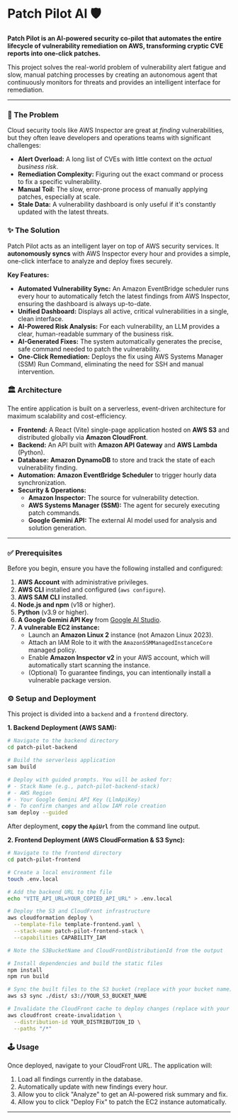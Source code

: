 # Patch Pilot AI 🛡️

**Patch Pilot is an AI-powered security co-pilot that automates the entire lifecycle of vulnerability remediation on AWS, transforming cryptic CVE reports into one-click patches.**

This project solves the real-world problem of vulnerability alert fatigue and slow, manual patching processes by creating an autonomous agent that continuously monitors for threats and provides an intelligent interface for remediation.

---

### 🚀 The Problem

Cloud security tools like AWS Inspector are great at *finding* vulnerabilities, but they often leave developers and operations teams with significant challenges:
*   **Alert Overload:** A long list of CVEs with little context on the *actual business risk*.
*   **Remediation Complexity:** Figuring out the exact command or process to fix a specific vulnerability.
*   **Manual Toil:** The slow, error-prone process of manually applying patches, especially at scale.
*   **Stale Data:** A vulnerability dashboard is only useful if it's constantly updated with the latest threats.

### ✨ The Solution

Patch Pilot acts as an intelligent layer on top of AWS security services. It **autonomously syncs** with AWS Inspector every hour and provides a simple, one-click interface to analyze and deploy fixes securely.

**Key Features:**
*   **Automated Vulnerability Sync:** An Amazon EventBridge scheduler runs every hour to automatically fetch the latest findings from AWS Inspector, ensuring the dashboard is always up-to-date.
*   **Unified Dashboard:** Displays all active, critical vulnerabilities in a single, clean interface.
*   **AI-Powered Risk Analysis:** For each vulnerability, an LLM provides a clear, human-readable summary of the business risk.
*   **AI-Generated Fixes:** The system automatically generates the precise, safe command needed to patch the vulnerability.
*   **One-Click Remediation:** Deploys the fix using AWS Systems Manager (SSM) Run Command, eliminating the need for SSH and manual intervention.

### 🏛️ Architecture

The entire application is built on a serverless, event-driven architecture for maximum scalability and cost-efficiency.

*   **Frontend:** A React (Vite) single-page application hosted on **AWS S3** and distributed globally via **Amazon CloudFront**.
*   **Backend:** An API built with **Amazon API Gateway** and **AWS Lambda** (Python).
*   **Database:** **Amazon DynamoDB** to store and track the state of each vulnerability finding.
*   **Automation:** **Amazon EventBridge Scheduler** to trigger hourly data synchronization.
*   **Security & Operations:**
    *   **Amazon Inspector:** The source for vulnerability detection.
    *   **AWS Systems Manager (SSM):** The agent for securely executing patch commands.
    *   **Google Gemini API:** The external AI model used for analysis and solution generation.

---

### ✅ Prerequisites

Before you begin, ensure you have the following installed and configured:

1.  **AWS Account** with administrative privileges.
2.  **AWS CLI** installed and configured (`aws configure`).
3.  **AWS SAM CLI** installed.
4.  **Node.js and npm** (v18 or higher).
5.  **Python** (v3.9 or higher).
6.  **A Google Gemini API Key** from [Google AI Studio](https://aistudio.google.com/app/apikey).
7.  **A vulnerable EC2 instance:**
    *   Launch an **Amazon Linux 2** instance (not Amazon Linux 2023).
    *   Attach an IAM Role to it with the `AmazonSSMManagedInstanceCore` managed policy.
    *   Enable **Amazon Inspector v2** in your AWS account, which will automatically start scanning the instance.
    *   (Optional) To guarantee findings, you can intentionally install a vulnerable package version.

### ⚙️ Setup and Deployment

This project is divided into a `backend` and a `frontend` directory.

**1. Backend Deployment (AWS SAM):**
```bash
# Navigate to the backend directory
cd patch-pilot-backend

# Build the serverless application
sam build

# Deploy with guided prompts. You will be asked for:
# - Stack Name (e.g., patch-pilot-backend-stack)
# - AWS Region
# - Your Google Gemini API Key (LlmApiKey)
# - To confirm changes and allow IAM role creation
sam deploy --guided
```
After deployment, **copy the `ApiUrl`** from the command line output.

**2. Frontend Deployment (AWS CloudFormation & S3 Sync):**
```bash
# Navigate to the frontend directory
cd patch-pilot-frontend

# Create a local environment file
touch .env.local

# Add the backend URL to the file
echo "VITE_API_URL=YOUR_COPIED_API_URL" > .env.local

# Deploy the S3 and CloudFront infrastructure
aws cloudformation deploy \
  --template-file template-frontend.yaml \
  --stack-name patch-pilot-frontend-stack \
  --capabilities CAPABILITY_IAM

# Note the S3BucketName and CloudFrontDistributionId from the output

# Install dependencies and build the static files
npm install
npm run build

# Sync the built files to the S3 bucket (replace with your bucket name)
aws s3 sync ./dist/ s3://YOUR_S3_BUCKET_NAME

# Invalidate the CloudFront cache to deploy changes (replace with your distribution ID)
aws cloudfront create-invalidation \
  --distribution-id YOUR_DISTRIBUTION_ID \
  --paths "/*"
```

### 🕹️ Usage

Once deployed, navigate to your CloudFront URL. The application will:
1.  Load all findings currently in the database.
2.  Automatically update with new findings every hour.
3.  Allow you to click "Analyze" to get an AI-powered risk summary and fix.
4.  Allow you to click "Deploy Fix" to patch the EC2 instance automatically.
---
